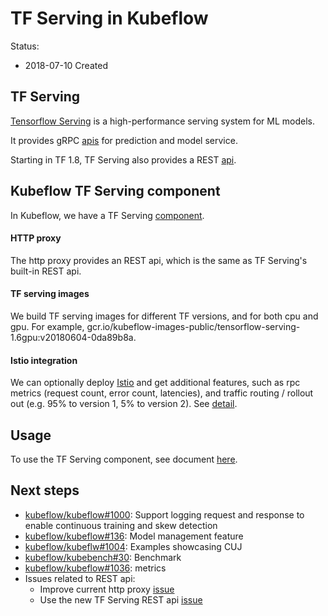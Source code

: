 # TF Serving in Kubeflow

Status:

- 2018-07-10 Created

## TF Serving
[Tensorflow Serving](https://github.com/tensorflow/serving)
is a high-performance serving system for ML models.

It provides gRPC [apis](https://github.com/tensorflow/serving/tree/master/tensorflow_serving/apis)
for prediction and model service.

Starting in TF 1.8, TF Serving also provides a REST [api](https://github.com/tensorflow/serving/blob/master/tensorflow_serving/g3doc/api_rest.md).

## Kubeflow TF Serving component

In Kubeflow, we have a TF Serving [component](https://github.com/kubeflow/kubeflow/tree/master/kubeflow/tf-serving).

#### HTTP proxy
The http proxy provides an REST api, which is the same as TF Serving's built-in REST api.

#### TF serving images
We build TF serving images for different TF versions, and for both cpu and gpu.
For example, gcr.io/kubeflow-images-public/tensorflow-serving-1.6gpu:v20180604-0da89b8a.

#### Istio integration
We can optionally deploy [Istio](https://istio.io/) and get additional features, such as
rpc metrics (request count, error count, latencies), and traffic routing / rollout out
(e.g. 95% to version 1, 5% to version 2).
See [detail](https://github.com/kubeflow/kubeflow/blob/master/components/k8s-model-server/istio-integration.md).

## Usage
To use the TF Serving component, see document [here](https://github.com/kubeflow/kubeflow/blob/master/components/k8s-model-server/README.md).

## Next steps
- [kubeflow/kubeflow#1000](https://github.com/kubeflow/kubeflow/issues/1000): Support logging request and response
to enable continuous training and skew detection
- [kubeflow/kubeflow#136](https://github.com/kubeflow/kubeflow/issues/136): Model management feature
- [kubeflow/kubeflw#1004](https://github.com/kubeflow/kubeflow/issues/1004): Examples showcasing CUJ
- [kubeflow/kubebench#30](https://github.com/kubeflow/kubebench/issues/30): Benchmark
- [kubeflow/kubeflow#1036](https://github.com/kubeflow/kubeflow/issues/1036): metrics
- Issues related to REST api:
  - Improve current http proxy [issue](https://github.com/kubeflow/kubeflow/issues/198)
  - Use the new TF Serving REST api [issue](https://github.com/kubeflow/kubeflow/issues/896)
